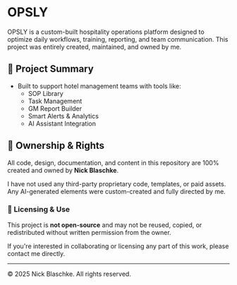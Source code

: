 # OPSLY

OPSLY is a custom-built hospitality operations platform designed to optimize daily workflows, training, reporting, and team communication. This project was entirely created, maintained, and owned by me.

## 🚀 Project Summary

- Built to support hotel management teams with tools like:
  - SOP Library
  - Task Management
  - GM Report Builder
  - Smart Alerts & Analytics
  - AI Assistant Integration

## 👤 Ownership & Rights

All code, design, documentation, and content in this repository are 100% created and owned by **Nick Blaschke**.

I have not used any third-party proprietary code, templates, or paid assets. Any AI-generated elements were custom-created and fully directed by me.

### 🔐 Licensing & Use

This project is **not open-source** and may not be reused, copied, or redistributed without written permission from the owner.

If you're interested in collaborating or licensing any part of this work, please contact me directly.

---

© 2025 Nick Blaschke. All rights reserved.
